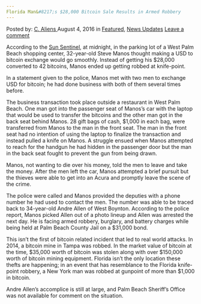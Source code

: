 ```yaml
---
Florida Man&#8217;s $28,000 Bitcoin Sale Results in Armed Robbery
---
```

<article class="post-listing post-15014 post type-post status-publish format-standard has-post-thumbnail hentry category-deepdot-news category-news-updates tag-4078 tag-armed tag-bitcoin tag-florida tag-mans tag-results tag-robbery tag-sale">
    <div class="post-inner">
    <p class="post-meta">
    <span>Posted by: <a href="https://www.deepdotweb.com/author/caliens/" title="">C. Aliens </a></span>
    <span>August 4, 2016</span>
    <span>in <a href="https://www.deepdotweb.com/category/deepdot-news/" rel="category tag">Featured</a>, <a href="https://www.deepdotweb.com/category/news-updates/" rel="category tag">News Updates</a></span>
    <span><a href="https://www.deepdotweb.com/2016/08/04/florida-mans-28000-bitcoin-sale-results-armed-robbery/#respond">Leave a comment</a></span>
    </p>
    <div class="clear"></div>
    <div class="entry">
    <p>According to the <a href="http://www.sun-sentinel.com/news/crime/fl-west-boynton-bitcoin-robbery-20160727-story.html">Sun Sentinel</a>, at midnight, in the parking lot of a West Palm Beach shopping center, 32-year-old Steve Manos thought making a USD to bitcoin exchange would go smoothly. Instead of getting his $28,000 converted to 42 bitcoins, Manos ended up getting robbed at knife-point.</p>
    <p>In a statement given to the police, Manos met with two men to exchange USD for bitcoin; he had done business with both of them several times before.</p>
    <p>The business transaction took place outside a restaurant in West Palm Beach. One man got into the passenger seat of Manos&#8217;s car with the laptop that would be used to transfer the bitcoins and the other man got in the back seat behind Manos. 28 gift bags of cash, $1,000 in each bag, were transferred from Manos to the man in the front seat. The man in the front seat had no intention of using the laptop to finalize the transaction and instead pulled a knife on Manos. A struggle ensued when Manos attempted to reach for the handgun he had hidden in the passenger door but the man in the back seat fought to prevent the gun from being drawn.</p>
    <p>Manos, not wanting to die over his money, told the men to leave and take the money. After the men left the car, Manos attempted a brief pursuit but the thieves were able to get into an Acura and promptly leave the scene of the crime.</p>
    <p>The police were called and Manos provided the deputies with a phone number he had used to contact the men. The number was able to be traced back to 34-year-old Andre Allen of West Boynton. According to the police report, Manos picked Allen out of a photo lineup and Allen was arrested the next day. He is facing armed robbery, burglary, and battery charges while being held at Palm Beach County Jail on a $31,000 bond.</p>
    <p>This isn&#8217;t the first of bitcoin related incident that led to real world attacks. In 2014, a bitcoin mine in Tampa was robbed. In the market value of bitcoin at the time, $35,000 worth of bitcoin was stolen along with over $150,000 worth of bitcoin mining equipment. Florida isn&#8217;t the only location these thefts are happening; in an event that has resemblance to the Florida knife-point robbery, a New York man was robbed at gunpoint of more than $1,000 in bitcoin.</p>
    <p>Andre Allen&#8217;s accomplice is still at large, and Palm Beach Sheriff&#8217;s Office was not available for comment on the situation.</p>
    </div>
    <span style="display:none"><a href="https://www.deepdotweb.com/tag/28000/" rel="tag">28000</a> <a href="https://www.deepdotweb.com/tag/armed/" rel="tag">armed</a> <a href="https://www.deepdotweb.com/tag/bitcoin/" rel="tag">bitcoin</a> <a href="https://www.deepdotweb.com/tag/florida/" rel="tag">florida</a> <a href="https://www.deepdotweb.com/tag/mans/" rel="tag">mans</a> <a href="https://www.deepdotweb.com/tag/results/" rel="tag">results</a> <a href="https://www.deepdotweb.com/tag/robbery/" rel="tag">robbery</a> <a href="https://www.deepdotweb.com/tag/sale/" rel="tag">sale</a></span> <span style="display:none" class="updated">2016-08-04</span>
    <div style="display:none" class="vcard author" itemprop="author" itemscope itemtype="http://schema.org/Person"><strong class="fn" itemprop="name"><a href="https://www.deepdotweb.com/author/caliens/" title="Posts by C. Aliens" rel="author">C. Aliens</a></strong></div>
    </div>
</article>


